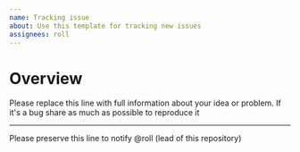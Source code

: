 ```yaml
---
name: Tracking issue
about: Use this template for tracking new issues
assignees: roll
---
```


# Overview

Please replace this line with full information about your idea or problem. If it's a bug share as much as possible to reproduce it

---

Please preserve this line to notify @roll (lead of this repository)

